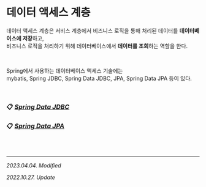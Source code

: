 # 데이터 액세스 계층

데이터 액세스 계층은 서비스 계층에서 비즈니스 로직을 통해 처리된 데이터를 **데이터베이스에 저장**하고,  
비즈니스 로직을 처리하기 위해 데이터베이스에서 **데이터를 조회**하는 역할을 한다.

<br>

Spring에서 사용하는 데이터베이스 액세스 기술에는  
mybatis, Spring JDBC, Spring Data JDBC, JPA, Spring Data JPA 등이 있다.

<br>

### 📋 [***Spring Data JDBC***](./JDBC.md "JDBC")

### 📋 [***Spring Data JPA***](./JPA.md "JPA")

<br><br>

***

_2023.04.04. Modified_

_2022.10.27. Update_